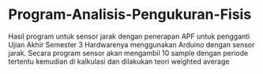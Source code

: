 # Program-Analisis-Pengukuran-Fisis
Hasil program untuk sensor jarak dengan penerapan APF untuk pengganti Ujian Akhir Semester 3
Hardwarenya menggunakan Arduino dengan sensor jarak. Secara program sensor akan mengambil 10 sample dengan periode tertentu kemudian di kalkulasi dan dilakukan teori weighted average
